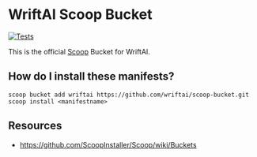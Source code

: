 # WriftAI Scoop Bucket

[![Tests](https://github.com/wriftai/scoop-bucket/actions/workflows/ci.yml/badge.svg)](https://github.com/wriftai/scoop-bucket/actions/workflows/ci.yml)

This is the official [Scoop](https://scoop.sh) Bucket for WriftAI.

## How do I install these manifests?

```pwsh
scoop bucket add wriftai https://github.com/wriftai/scoop-bucket.git
scoop install <manifestname>
```

## Resources

- https://github.com/ScoopInstaller/Scoop/wiki/Buckets
